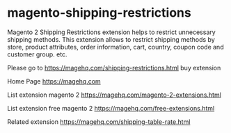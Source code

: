 # magento-shipping-restrictions
Magento 2 Shipping Restrictions extension helps to restrict unnecessary shipping methods. This extension allows to restrict shipping methods by store, product attributes, order information, cart, country, coupon code and customer group. etc.

Please go to https://magehq.com/shipping-restrictions.html buy extension

Home Page https://magehq.com

List extension magento 2 https://magehq.com/magento-2-extensions.html

List extension free magento 2 https://magehq.com/free-extensions.html

Related extension https://magehq.com/shipping-table-rate.html
